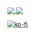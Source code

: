 <a href="https://github.com/anuraghazra/github-readme-stats">
  <img align="center" src="https://github-readme-stats.vercel.app/api?username=leteaaDEV&count_private=true&show_icons=true&theme=tokyonight" />
</a>
<a href="https://github.com/anuraghazra/convoychat">
  <img align="center" src="https://github-readme-stats.vercel.app/api/top-langs/?username=leteaaDEV&count_private=true&layout=compact&theme=tokyonight" />
</a>

[![ko-fi](https://ko-fi.com/img/githubbutton_sm.svg)](https://ko-fi.com/H2H0K8V3U)
